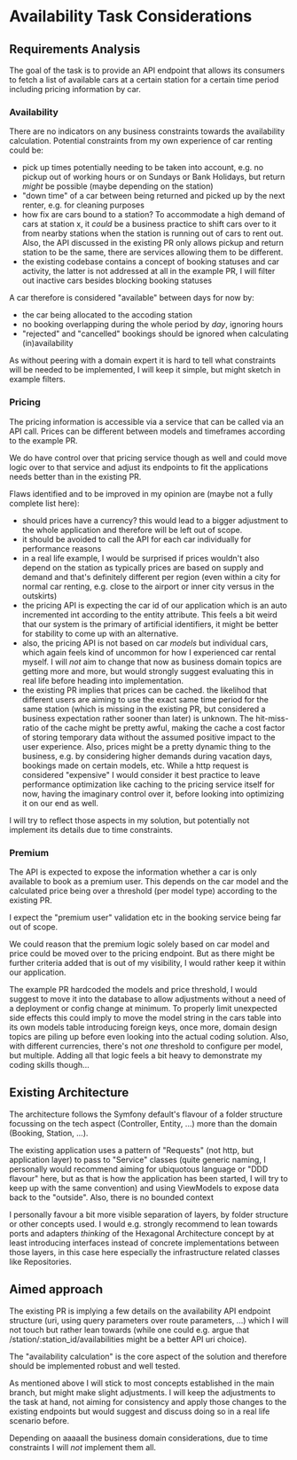 # Availability Task Considerations

## Requirements Analysis

The goal of the task is to provide an API endpoint that allows its consumers to fetch a list of available cars at a certain station for a certain time period including pricing information by car.

### Availability

There are no indicators on any business constraints towards the availability calculation. Potential constraints from my own experience of car renting could be:
- pick up times potentially needing to be taken into account, e.g. no pickup out of working hours or on Sundays or Bank Holidays, but return *might* be possible (maybe depending on the station)
- "down time" of a car between being returned and picked up by the next renter, e.g. for cleaning purposes
- how fix are cars bound to a station? To accommodate a high demand of cars at station x, it *could* be a business practice to shift cars over to it from nearby stations when the station is running out of cars to rent out. Also, the API discussed in the existing PR only allows pickup and return station to be the same, there are services allowing them to be different.
- the existing codebase contains a concept of booking statuses and car activity, the latter is not addressed at all in the example PR, I will filter out inactive cars besides blocking booking statuses

A car therefore is considered "available" between days for now by:
- the car being allocated to the accoding station
- no booking overlapping during the whole period by *day*, ignoring hours
- "rejected" and "cancelled" bookings should be ignored when calculating (in)availability

As without peering with a domain expert it is hard to tell what constraints will be needed to be implemented, I will keep it simple, but might sketch in example filters.


### Pricing

The pricing information is accessible via a service that can be called via an API call. Prices can be different between models and timeframes according to the example PR.

We do have control over that pricing service though as well and could move logic over to that service and adjust its endpoints to fit the applications needs better than in the existing PR.

Flaws identified and to be improved in my opinion are (maybe not a fully complete list here):
- should prices have a currency? this would lead to a bigger adjustment to the whole application and therefore will be left out of scope.
- it should be avoided to call the API for each car individually for performance reasons
- in a real life example, I would be surprised if prices wouldn't also depend on the station as typically prices are based on supply and demand and that's definitely different per region (even within a city for normal car renting, e.g. close to the airport or inner city versus in the outskirts)
- the pricing API is expecting the car id of our application which is an auto incremented int according to the entity attribute. This feels a bit weird that our system is the primary of artificial identifiers, it might be better for stability to come up with an alternative.
- also, the pricing API is not based on car *models* but individual cars, which again feels kind of uncommon for how I experienced car rental myself. I will *not* aim to change that now as business domain topics are getting more and more, but would strongly suggest evaluating this in real life before heading into implementation. 
- the existing PR implies that prices can be cached. the likelihod that different users are aiming to use the exact same time period for the same station (which is missing in the existing PR, but considered a business expectation rather sooner than later) is unknown. The hit-miss-ratio of the cache might be pretty awful, making the cache a cost factor of storing temporary data without the assumed positive impact to the user experience. Also, prices might be a pretty dynamic thing to the business, e.g. by considering higher demands during vacation days, bookings made on certain models, etc. While a http request is considered "expensive" I would consider it best practice to leave performance optimization like caching to the pricing service itself for now, having the imaginary control over it, before looking into optimizing it on our end as well.

I will try to reflect those aspects in my solution, but potentially not implement its details due to time constraints.


### Premium

The API is expected to expose the information whether a car is only available to book as a premium user. This depends on the car model and the calculated price being over a threshold (per model type) according to the existing PR.

I expect the "premium user" validation etc in the booking service being far out of scope.

We could reason that the premium logic solely based on car model and price could be moved over to the pricing endpoint. But as there might be further criteria added that is out of my visibility, I would rather keep it within our application.

The example PR hardcoded the models and price threshold, I would suggest to move it into the database to allow adjustments without a need of a deployment or config change at minimum. To properly limit unexpected side effects this could imply to move the model string in the cars table into its own models table introducing foreign keys, once more, domain design topics are piling up before even looking into the actual coding solution. Also, with different currencies, there's not *one* threshold to configure per model, but multiple. Adding all that logic feels a bit heavy to demonstrate my coding skills though...


## Existing Architecture

The architecture follows the Symfony default's flavour of a folder structure focussing on the tech aspect (Controller, Entity, ...) more than the domain (Booking, Station, ...). 

The existing application uses a pattern of "Requests" (not http, but application layer) to pass to "Service" classes (quite generic naming, I personally would recommend aiming for ubiquotous language or "DDD flavour" here, but as that is how the application has been started, I will try to keep up with the same convention) and using ViewModels to expose data back to the "outside". Also, there is no bounded context

I personally favour a bit more visible separation of layers, by folder structure or other concepts used. I would e.g. strongly recommend to lean towards ports and adapters *thinking* of the Hexagonal Architecture concept by at least introducing interfaces instead of concrete implementations between those layers, in this case here especially the infrastructure related classes like Repositories.


## Aimed approach

The existing PR is implying a few details on the availability API endpoint structure (uri, using query parameters over route parameters, ...) which I will not touch but rather lean towards (while one could e.g. argue that /station/:station_id/availabilities might be a better API uri choice).

The "availability calculation" is the core aspect of the solution and therefore should be implemented robust and well tested.

As mentioned above I will stick to most concepts established in the main branch, but might make slight adjustments. I will keep the adjustments to the task at hand, not aiming for consistency and apply those changes to the existing endpoints but would suggest and discuss doing so in a real life scenario before.

Depending on aaaaall the business domain considerations, due to time constraints I will *not* implement them all.